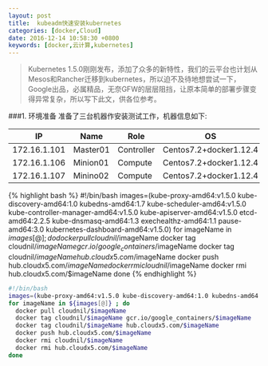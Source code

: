 ```yaml
---
layout: post
title:  kubeadm快速安装kubernetes
categories: [docker,Cloud]
date: 2016-12-14 10:58:30 +0800
keywords: [docker,云计算,kubernetes]
---
```


>Kubernetes 1.5.0刚刚发布，添加了众多的新特性，我们的云平台也计划从Mesos和Rancher迁移到kubernetes，所以迫不及待地想尝试一下，Google出品，必属精品，无奈GFW的层层阻挡，让原本简单的部署步骤变得异常复杂，所以写下此文，供各位参考。

###1. 环境准备
准备了三台机器作安装测试工作，机器信息如下: 

|      IP      |   Name   |    Role    |           OS           |
|--------------|----------|------------|------------------------|
| 172.16.1.101 | Master01 | Controller | Centos7.2+docker1.12.4 |
| 172.16.1.106 | Minion01 | Compute    | Centos7.2+docker1.12.4 |
| 172.16.1.107 | Minino02 | Compute    | Centos7.2+docker1.12.4 |

{% highlight bash %}
#!/bin/bash
images=(kube-proxy-amd64:v1.5.0 kube-discovery-amd64:1.0 kubedns-amd64:1.7 kube-scheduler-amd64:v1.5.0 kube-controller-manager-amd64:v1.5.0 kube-apiserver-amd64:v1.5.0 etcd-amd64:2.2.5 kube-dnsmasq-amd64:1.3 exechealthz-amd64:1.1 pause-amd64:3.0 kubernetes-dashboard-amd64:v1.5.0)
for imageName in ${images[@]} ; do
  docker pull cloudnil/$imageName
  docker tag cloudnil/$imageName gcr.io/google_containers/$imageName
  docker tag cloudnil/$imageName hub.cloudx5.com/$imageName
  docker push hub.cloudx5.com/$imageName
  docker rmi cloudnil/$imageName
  docker rmi hub.cloudx5.com/$imageName
done
{% endhighlight %}

```bash
#!/bin/bash
images=(kube-proxy-amd64:v1.5.0 kube-discovery-amd64:1.0 kubedns-amd64:1.7 kube-scheduler-amd64:v1.5.0 kube-controller-manager-amd64:v1.5.0 kube-apiserver-amd64:v1.5.0 etcd-amd64:2.2.5 kube-dnsmasq-amd64:1.3 exechealthz-amd64:1.1 pause-amd64:3.0 kubernetes-dashboard-amd64:v1.5.0)
for imageName in ${images[@]} ; do
  docker pull cloudnil/$imageName
  docker tag cloudnil/$imageName gcr.io/google_containers/$imageName
  docker tag cloudnil/$imageName hub.cloudx5.com/$imageName
  docker push hub.cloudx5.com/$imageName
  docker rmi cloudnil/$imageName
  docker rmi hub.cloudx5.com/$imageName
done
```